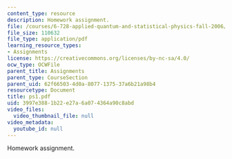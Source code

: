 ```yaml
---
content_type: resource
description: Homework assignment.
file: /courses/6-728-applied-quantum-and-statistical-physics-fall-2006/3997e3881b22e27a6a074364a90c8abd_ps1.pdf
file_size: 110632
file_type: application/pdf
learning_resource_types:
- Assignments
license: https://creativecommons.org/licenses/by-nc-sa/4.0/
ocw_type: OCWFile
parent_title: Assignments
parent_type: CourseSection
parent_uid: 62f66503-4d0a-8077-1375-37a6b21a98b4
resourcetype: Document
title: ps1.pdf
uid: 3997e388-1b22-e27a-6a07-4364a90c8abd
video_files:
  video_thumbnail_file: null
video_metadata:
  youtube_id: null
---
```

Homework assignment.